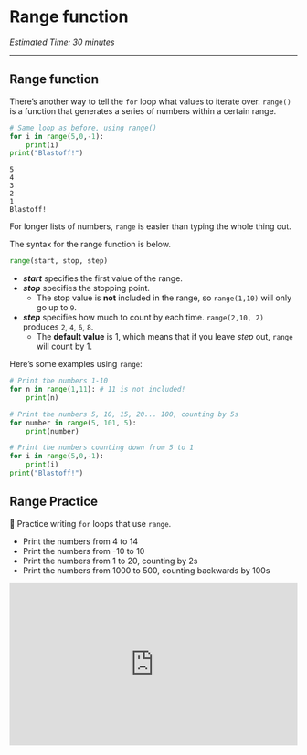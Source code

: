 # Range function

_Estimated Time: 30 minutes_

---

## Range function

There’s another way to tell the `for` loop what values to iterate over. `range()` is a function that generates a series of numbers within a certain range.

```python
# Same loop as before, using range()
for i in range(5,0,-1):
	print(i)
print("Blastoff!")
```

```
5
4
3
2
1
Blastoff!
```

For longer lists of numbers, `range` is easier than typing the whole thing out.

The syntax for the range function is below.

```python
range(start, stop, step)
```

- **_start_** specifies the first value of the range.
- **_stop_** specifies the stopping point.
  - The stop value is **not** included in the range, so `range(1,10)` will only go up to `9`.
- **_step_** specifies how much to count by each time. `range(2,10, 2)` produces `2`, `4`, `6`, `8`.
  - The **default value** is 1, which means that if you leave _step_ out, `range` will count by 1.

Here’s some examples using `range`:

```python
# Print the numbers 1-10
for n in range(1,11): # 11 is not included!
	print(n)

# Print the numbers 5, 10, 15, 20... 100, counting by 5s
for number in range(5, 101, 5):
	print(number)

# Print the numbers counting down from 5 to 1
for i in range(5,0,-1):
	print(i)
print("Blastoff!")
```

## Range Practice

<aside>

🎯 Practice writing `for` loops that use `range`.

- Print the numbers from 4 to 14
- Print the numbers from -10 to 10
- Print the numbers from 1 to 20, counting by 2s
- Print the numbers from 1000 to 500, counting backwards by 100s
</aside>

<div style="position: relative; padding-bottom: 56.25%; height: 0;"><iframe src="https://replit.com/team/kibo-fpwp6/W33-Range-Practice-1" frameborder="0" webkitallowfullscreen mozallowfullscreen allowfullscreen style="position: absolute; top: 0; left: 0; width: 100%; height: 100%;"></iframe></div>

